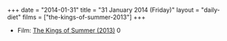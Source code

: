 +++
date = "2014-01-31"
title = "31 January 2014 (Friday)"
layout = "daily-diet"
films = ["the-kings-of-summer-2013"]
+++


* Film: [The Kings of Summer (2013)](/films/the-kings-of-summer-2013) 0